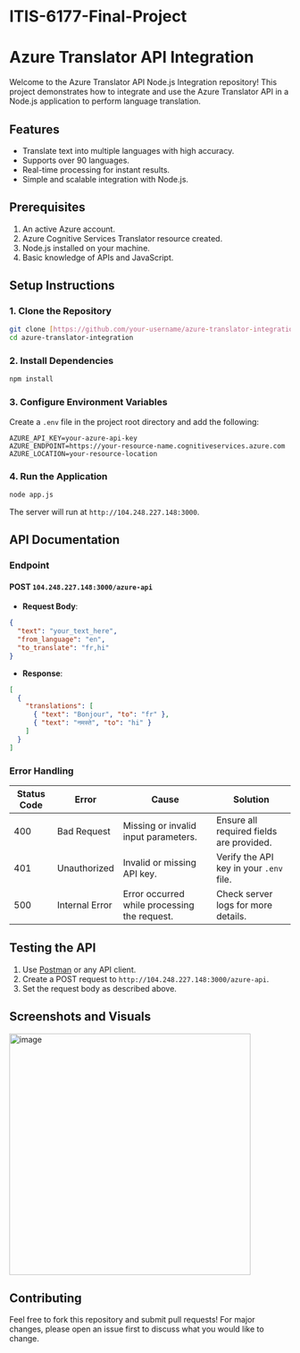 # ITIS-6177-Final-Project

# Azure Translator API Integration

Welcome to the Azure Translator API Node.js Integration repository! This project demonstrates how to integrate and use the Azure Translator API in a Node.js application to perform language translation.

## Features

- Translate text into multiple languages with high accuracy.
- Supports over 90 languages.
- Real-time processing for instant results.
- Simple and scalable integration with Node.js.

## Prerequisites

1. An active Azure account.
2. Azure Cognitive Services Translator resource created.
3. Node.js installed on your machine.
4. Basic knowledge of APIs and JavaScript.

## Setup Instructions

### 1. Clone the Repository

```bash
git clone [https://github.com/your-username/azure-translator-integration.git](https://github.com/shrutis-uncc/ITIS-6177-Final-Project.git)
cd azure-translator-integration
```

### 2. Install Dependencies

```bash
npm install
```

### 3. Configure Environment Variables

Create a `.env` file in the project root directory and add the following:

```
AZURE_API_KEY=your-azure-api-key
AZURE_ENDPOINT=https://your-resource-name.cognitiveservices.azure.com
AZURE_LOCATION=your-resource-location
```

### 4. Run the Application

```bash
node app.js
```

The server will run at `http://104.248.227.148:3000`.

## API Documentation

### Endpoint

#### POST `104.248.227.148:3000/azure-api`

- **Request Body**:

```json
{
  "text": "your_text_here",
  "from_language": "en",
  "to_translate": "fr,hi"
}
```

- **Response**:

```json
[
  {
    "translations": [
      { "text": "Bonjour", "to": "fr" },
      { "text": "नमस्ते", "to": "hi" }
    ]
  }
]
```

### Error Handling

| Status Code | Error          | Cause                                       | Solution                                     |
|-------------|----------------|---------------------------------------------|---------------------------------------------|
| 400         | Bad Request    | Missing or invalid input parameters.       | Ensure all required fields are provided.    |
| 401         | Unauthorized   | Invalid or missing API key.                | Verify the API key in your `.env` file.     |
| 500         | Internal Error | Error occurred while processing the request.| Check server logs for more details.         |

## Testing the API

1. Use [Postman](https://www.postman.com/) or any API client.
2. Create a POST request to `http://104.248.227.148:3000/azure-api`.
3. Set the request body as described above.

## Screenshots and Visuals

<img width="432" alt="image" src="https://github.com/user-attachments/assets/5af53e64-fa40-43f4-86a5-705f12d39b89">


## Contributing

Feel free to fork this repository and submit pull requests! For major changes, please open an issue first to discuss what you would like to change.
